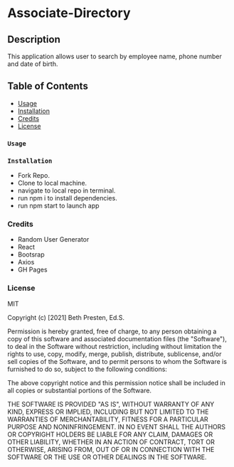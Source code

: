 # Associate-Directory 

## Description 
This application allows user to search by employee name, phone number and date of birth.

## Table of Contents 

* [Usage](#)
* [Installation](#)
* [Credits](#)
* [License](#)






### `Usage`





### `Installation`

* Fork Repo. 
* Clone to local machine. 
* navigate to local repo in terminal. 
* run npm i to install dependencies. 
* run npm start to launch app


### Credits

* Random User Generator
* React
* Bootsrap
* Axios
* GH Pages

### License 

MIT

Copyright (c) [2021] Beth Presten, Ed.S.

Permission is hereby granted, free of charge, to any person obtaining a copy of this software and associated documentation files (the "Software"), to deal in the Software without restriction, including without limitation the rights to use, copy, modify, merge, publish, distribute, sublicense, and/or sell copies of the Software, and to permit persons to whom the Software is furnished to do so, subject to the following conditions:

The above copyright notice and this permission notice shall be included in all copies or substantial portions of the Software.

THE SOFTWARE IS PROVIDED "AS IS", WITHOUT WARRANTY OF ANY KIND, EXPRESS OR IMPLIED, INCLUDING BUT NOT LIMITED TO THE WARRANTIES OF MERCHANTABILITY, FITNESS FOR A PARTICULAR PURPOSE AND NONINFRINGEMENT. IN NO EVENT SHALL THE AUTHORS OR COPYRIGHT HOLDERS BE LIABLE FOR ANY CLAIM, DAMAGES OR OTHER LIABILITY, WHETHER IN AN ACTION OF CONTRACT, TORT OR OTHERWISE, ARISING FROM, OUT OF OR IN CONNECTION WITH THE SOFTWARE OR THE USE OR OTHER DEALINGS IN THE SOFTWARE.